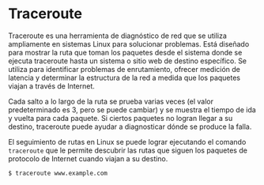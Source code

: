 # Traceroute 

Traceroute es una herramienta de diagnóstico de red que se utiliza ampliamente en sistemas Linux para solucionar problemas. Está diseñado para mostrar la ruta que toman los paquetes desde el sistema donde se ejecuta traceroute hasta un sistema o sitio web de destino específico. Se utiliza para identificar problemas de enrutamiento, ofrecer medición de latencia y determinar la estructura de la red a medida que los paquetes viajan a través de Internet.

Cada salto a lo largo de la ruta se prueba varias veces (el valor predeterminado es 3, pero se puede cambiar) y se muestra el tiempo de ida y vuelta para cada paquete. Si ciertos paquetes no logran llegar a su destino, traceroute puede ayudar a diagnosticar dónde se produce la falla.

El seguimiento de rutas en Linux se puede lograr ejecutando el comando `traceroute` que le permite descubrir las rutas que siguen los paquetes de protocolo de Internet cuando viajan a su destino.

```bash
$ traceroute www.example.com
```